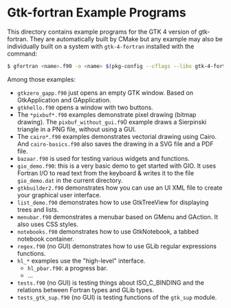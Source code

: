 # Gtk-fortran Example Programs

This directory contains example programs for the GTK 4 version of gtk-fortran. They are automatically built by CMake but any example may also be individually built on a system with `gtk-4-fortran` installed with the command:

```bash
$ gfortran <name>.f90 -o <name> $(pkg-config --cflags --libs gtk-4-fortran)
```

Among those examples:

- `gtkzero_gapp.f90` just opens an empty GTK window. Based on GtkApplication and GApplication.
- `gtkhello.f90` opens a window with two buttons.
- The `*pixbuf*.f90` examples demonstrate pixel drawing (bitmap drawing). The `pixbuf_without_gui.f9`0 example draws a Sierpinski triangle in a PNG file, without using a GUI.
- The `cairo*.f90` examples demonstrates vectorial drawing using Cairo. And `cairo-basics.f90` also saves the drawing in a SVG file and a PDF file.
- `bazaar.f90` is used for testing various widgets and functions.
- `gio_demo.f90`: this is a very basic demo to get started with GIO. It uses
Fortran I/O to read text from the keyboard & writes it to the file `gio_demo.dat` in the current directory.
- `gtkbuilder2.f90` demonstrates how you can use an UI XML file to create your graphical user interface.
- `list_demo.f90` demonstrates how to use GtkTreeView for displaying trees and lists.
- `menubar.f90` demonstrates a menubar based on GMenu and GAction. It also uses CSS styles.
- `notebooks.f90` demonstrates how to use GtkNotebook, a tabbed notebook container.
- `regex.f90` (no GUI) demonstrates how to use GLib regular expressions functions.
- `hl_*` examples use the "high-level" interface.
    - `hl_pbar.f90`: a progress bar.
    - ...
- `tests.f90` (no GUI) is testing things about ISO_C_BINDING and the relations between Fortran types and GLib types.
- `tests_gtk_sup.f90` (no GUI) is testing functions of the `gtk_sup` module.
